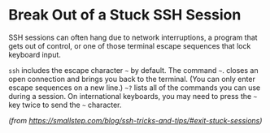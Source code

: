 # Break Out of a Stuck SSH Session

SSH sessions can often hang due to network interruptions, a program that gets out of control, or one of those terminal escape sequences that lock keyboard input.

`ssh` includes the escape character `~` by default. The command `~`. closes an open connection and brings you back to the terminal. (You can only enter escape sequences on a new line.) `~?` lists all of the commands you can use during a session. On international keyboards, you may need to press the `~` key twice to send the `~` character.

_(from https://smallstep.com/blog/ssh-tricks-and-tips/#exit-stuck-sessions)_